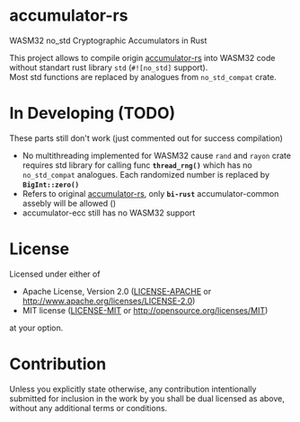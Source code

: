 # accumulator-rs

WASM32 no_std Cryptographic Accumulators in Rust

This project allows to compile origin [accumulator-rs](https://github.com/mikelodder7/accumulator-rs) into WASM32 code without standart rust library ``std`` (``#![no_std]`` support).  
Most std functions are replaced by analogues from ``no_std_compat`` crate.

# In Developing (TODO)
These parts still don't work (just commented out for success compilation)
* No multithreading implemented for WASM32 cause ``rand`` and ``rayon`` crate requires std library for calling func **``thread_rng()``** which has no ``no_std_compat`` analogues. Each randomized number is replaced by **``BigInt::zero()``**
* Refers to original [accumulator-rs](https://github.com/mikelodder7/accumulator-rs), only **``bi-rust``** accumulator-common assebly will be allowed ()
* accumulator-ecc still has no WASM32 support

# License

Licensed under either of
 * Apache License, Version 2.0 ([LICENSE-APACHE](LICENSE-APACHE) or http://www.apache.org/licenses/LICENSE-2.0)
 * MIT license ([LICENSE-MIT](LICENSE-MIT) or http://opensource.org/licenses/MIT)

at your option.

# Contribution

Unless you explicitly state otherwise, any contribution intentionally submitted
for inclusion in the work by you shall be dual licensed as above, without any
additional terms or conditions.
